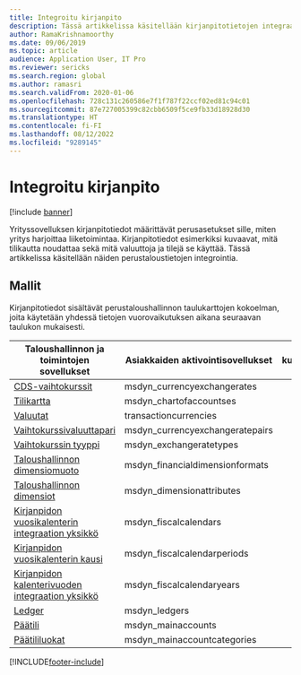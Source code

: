 ```yaml
---
title: Integroitu kirjanpito
description: Tässä artikkelissa käsitellään kirjanpitotietojen integraatiota talous- ja toimintosovellusten sekä muiden Dynamics 365 -sovellusten välillä Dataversen avulla.
author: RamaKrishnamoorthy
ms.date: 09/06/2019
ms.topic: article
audience: Application User, IT Pro
ms.reviewer: sericks
ms.search.region: global
ms.author: ramasri
ms.search.validFrom: 2020-01-06
ms.openlocfilehash: 728c131c260586e7f1f787f22ccf02ed81c94c01
ms.sourcegitcommit: 87e727005399c82cbb6509f5ce9fb33d18928d30
ms.translationtype: HT
ms.contentlocale: fi-FI
ms.lasthandoff: 08/12/2022
ms.locfileid: "9289145"
---
```

# <a name="integrated-ledger"></a>Integroitu kirjanpito

[!include [banner](../../includes/banner.md)]



Yrityssovelluksen kirjanpitotiedot määrittävät perusasetukset sille, miten yritys harjoittaa liiketoimintaa. Kirjanpitotiedot esimerkiksi kuvaavat, mitä tilikautta noudattaa sekä mitä valuuttoja ja tilejä se käyttää. Tässä artikkelissa käsitellään näiden perustaloustietojen integrointia.

## <a name="templates"></a>Mallit

Kirjanpitotiedot sisältävät perustaloushallinnon taulukarttojen kokoelman, joita käytetään yhdessä tietojen vuorovaikutuksen aikana seuraavan taulukon mukaisesti.

Taloushallinnon ja toimintojen sovellukset | Asiakkaiden aktivointisovellukset     | kuvaus
---------------------------------|----------------------------------|------------
[CDS-vaihtokurssit](mapping-reference.md#123) | msdyn_currencyexchangerates |
[Tilikartta](mapping-reference.md#121) | msdyn_chartofaccountses |
[Valuutat](mapping-reference.md#218) | transactioncurrencies |
[Vaihtokurssivaluuttapari](mapping-reference.md#122) | msdyn_currencyexchangeratepairs |
[Vaihtokurssin tyyppi](mapping-reference.md#129) | msdyn_exchangeratetypes |
[Taloushallinnon dimensiomuoto](mapping-reference.md#130) | msdyn_financialdimensionformats |
[Taloushallinnon dimensiot](mapping-reference.md#128) | msdyn_dimensionattributes |
[Kirjanpidon vuosikalenterin integraation yksikkö](mapping-reference.md#132) | msdyn_fiscalcalendars |
[Kirjanpidon vuosikalenterin kausi](mapping-reference.md#131) | msdyn_fiscalcalendarperiods |
[Kirjanpidon kalenterivuoden integraation yksikkö](mapping-reference.md#133) | msdyn_fiscalcalendaryears |
[Ledger](mapping-reference.md#148) | msdyn_ledgers |
[Päätili](mapping-reference.md#152) | msdyn_mainaccounts |
[Päätililuokat](mapping-reference.md#151) | msdyn_mainaccountcategories |

[!INCLUDE[footer-include](../../../../includes/footer-banner.md)]

